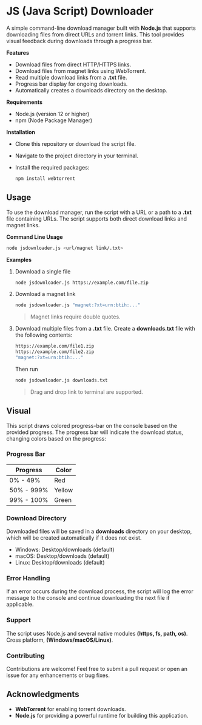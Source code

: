 # JS (Java Script) Downloader

A simple command-line download manager built with **Node.js** that supports downloading files from direct URLs and torrent links. This tool provides visual feedback during downloads through a progress bar.

**Features**

* Download files from direct HTTP/HTTPS links.
* Download files from magnet links using WebTorrent.
* Read multiple download links from a **.txt** file.
* Progress bar display for ongoing downloads.
* Automatically creates a downloads directory on the desktop.

**Requirements**

* Node.js (version 12 or higher)
* npm (Node Package Manager)

**Installation**

* Clone this repository or download the script file.
* Navigate to the project directory in your terminal.
* Install the required packages:
  
  ```bash
  npm install webtorrent
  ```

## Usage

To use the download manager, run the script with a URL or a path to a **.txt** file containing URLs. The script supports both direct download links and magnet links.

**Command Line Usage**

```bash
node jsdownloader.js <url/magnet link/.txt>
```

**Examples**

1. Download a single file
   
   ```bash
   node jsdownloader.js https://example.com/file.zip
   ```

2. Download a magnet link
   
   ```bash
   node jsdownloader.js "magnet:?xt=urn:btih:..."
   ```
   
   > Magnet links require double quotes.

3. Download multiple files from a **.txt** file. Create a **downloads.txt** file with the following contents:
   
   ```bash
   https://example.com/file1.zip
   https://example.com/file2.zip
   "magnet:?xt=urn:btih:..."
   ```
   
   Then run
   
   ```bash
   node jsdownloader.js downloads.txt
   ```
   
   > Drag and drop link to terminal are supported.

## Visual

This script draws colored progress-bar on the console based on the provided progress. The progress bar will indicate the download status, changing colors based on the progress:

### Progress Bar

| Progress   | Color  |
| ---------- | ------ |
| 0% - 49%   | Red    |
| 50% - 999% | Yellow |
| 99% - 100% | Green  |

### Download Directory

Downloaded files will be saved in a **downloads** directory on your desktop, which will be created automatically if it does not exist.

* Windows: Desktop/downloads (default)
* macOS: Desktop/downloads (default)
* Linux: Desktop/downloads (default)

### Error Handling

If an error occurs during the download process, the script will log the error message to the console and continue downloading the next file if applicable.

### Support

The script uses Node.js and several native modules **(https, fs, path, os)**. Cross platform, **(Windows/macOS/Linux)**. 

### Contributing

Contributions are welcome! Feel free to submit a pull request or open an issue for any enhancements or bug fixes.

## Acknowledgments

* **WebTorrent** for enabling torrent downloads.
* **Node.js** for providing a powerful runtime for building this application.
